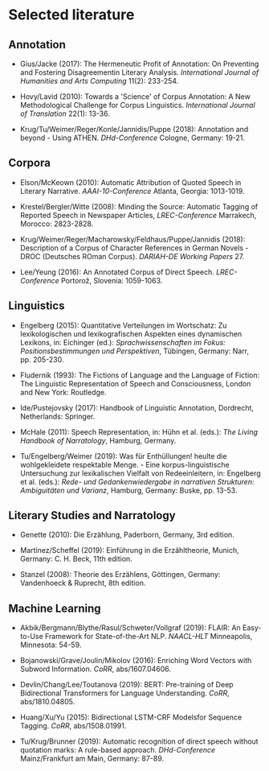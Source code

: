 # Selected literature

## Annotation

- Gius/Jacke (2017): The Hermeneutic Profit of Annotation: On Preventing and Fostering Disagreementin Literary Analysis. *International Journal of Humanities and Arts Computing* 11(2): 233-254.

- Hovy/Lavid (2010): Towards a 'Science' of Corpus Annotation: A New Methodological Challenge for Corpus Linguistics. *International Journal of Translation* 22(1): 13-36.

- Krug/Tu/Weimer/Reger/Konle/Jannidis/Puppe (2018): Annotation and beyond - Using ATHEN. *DHd-Conference* Cologne, Germany: 19-21.

## Corpora

- Elson/McKeown (2010): Automatic Attribution of Quoted Speech in Literary Narrative. *AAAI-10-Conference* Atlanta, Georgia: 1013-1019.

- Krestel/Bergler/Witte (2008): Minding the Source: Automatic Tagging of Reported Speech in Newspaper Articles, *LREC-Conference* Marrakech, Morocco: 2823-2828.

- Krug/Weimer/Reger/Macharowsky/Feldhaus/Puppe/Jannidis (2018): Description of a Corpus of Character References in German Novels - DROC (Deutsches ROman Corpus). *DARIAH-DE Working Papers* 27.

- Lee/Yeung (2016): An Annotated Corpus of Direct Speech. *LREC-Conference* Portorož, Slovenia: 1059-1063.

## Linguistics

- Engelberg (2015): Quantitative Verteilungen im Wortschatz: Zu lexikologischen und lexikografischen Aspekten eines dynamischen Lexikons, in: Eichinger (ed.): *Sprachwissenschaften im Fokus: Positionsbestimmungen und Perspektiven*, Tübingen, Germany: Narr, pp. 205-230.

- Fludernik (1993): The Fictions of Language and the Language of Fiction: The Linguistic Representation of Speech and Consciousness, London and New York: Routledge.

- Ide/Pustejovsky (2017): Handbook of Linguistic Annotation, Dordrecht, Netherlands: Springer.

- McHale (2011): Speech Representation, in: Hühn et al. (eds.): *The Living Handbook of Narratology*, Hamburg, Germany.

- Tu/Engelberg/Weimer (2019): Was für Enthüllungen! heulte die wohlgekleidete respektable Menge. - Eine korpus-linguistische Untersuchung zur lexikalischen Vielfalt von Redeeinleitern, in: Engelberg et al. (eds.): *Rede- und Gedankenwiedergabe in narrativen Strukturen: Ambiguitäten und Varianz*, Hamburg, Germany: Buske, pp. 13-53.

## Literary Studies and Narratology

- Genette (2010): Die Erzählung, Paderborn, Germany, 3rd edition.

- Martínez/Scheffel (2019): Einführung in die Erzähltheorie, Munich, Germany: C. H. Beck, 11th edition.

- Stanzel (2008): Theorie des Erzählens, Göttingen, Germany: Vandenhoeck & Ruprecht, 8th edition.

## Machine Learning

- Akbik/Bergmann/Blythe/Rasul/Schweter/Vollgraf (2019): FLAIR: An Easy-to-Use Framework for State-of-the-Art NLP. *NAACL-HLT* Minneapolis, Minnesota: 54-59.

- Bojanowski/Grave/Joulin/Mikolov (2016): Enriching Word Vectors with Subword Information. *CoRR*, abs/1607.04606.

- Devlin/Chang/Lee/Toutanova (2019): BERT: Pre-training of Deep Bidirectional Transformers for Language Understanding. *CoRR*, abs/1810.04805.

- Huang/Xu/Yu (2015): Bidirectional LSTM-CRF Modelsfor Sequence Tagging. *CoRR*, abs/1508.01991.

- Tu/Krug/Brunner (2019): Automatic recognition of direct speech without quotation marks: A rule-based approach. *DHd-Conference* Mainz/Frankfurt am Main, Germany: 87-89.
